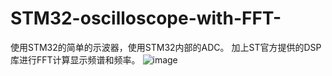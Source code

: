 # STM32-oscilloscope-with-FFT-

使用STM32的简单的示波器，使用STM32内部的ADC。
加上ST官方提供的DSP库进行FFT计算显示频谱和频率。
 ![image](https://github.com/yhzj/STM32-oscilloscope-with-FFT-/blob/master/FFT.PNG)
